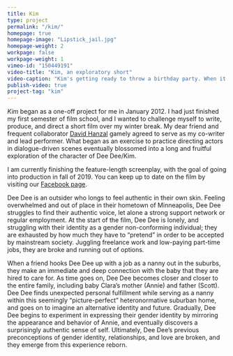```yaml
---
title: Kim
type: project
permalink: "/kim/"
homepage: true
homepage-image: "Lipstick_jail.jpg"
homepage-weight: 2
workpage: false
workpage-weight: 1
vimeo-id: "150449191"
video-title: "Kim, an exploratory short"
video-caption: "Kim's getting ready to throw a birthday party. When it becomes clear the guest of honor doesn't appreciate all of their efforts, Kim is forced to confront their crushing loneliness." 
publish-video: true
project-tag: "kim"
---
```

<i>Kim</i> began as a one-off project for me in January 2012. I had just finished my first semester of film school, and I wanted to challenge myself to write, produce, and direct a short film over my winter break. My dear friend and frequent collaborator <a href="https://davidhanzaltheatre.carbonmade.com/">David Hanzal</a> gamely agreed to serve as my co-writer and lead performer. What began as an exercise to practice directing actors in dialogue-driven scenes eventually blossomed into a long and fruitful exploration of the character of Dee Dee/Kim. 

I am currently finishing the feature-length screenplay, with the goal of going into production in fall of 2019. You can keep up to date on the film by visiting our <a href="https://www.facebook.com/deedeekimfilm/">Facebook page</a>.

Dee Dee is an outsider who longs to feel authentic in their own skin. Feeling overwhelmed and out of place in their hometown of Minneapolis, Dee Dee struggles to find their authentic voice, let alone a strong support network or regular employment. At the start of the film, Dee Dee is lonely, and struggling with their identity as a gender non-conforming individual; they are exhausted by how much they have to “pretend” in order to be accepted by mainstream society. Juggling freelance work and low-paying part-time jobs, they are broke and running out of options. 

When a friend hooks Dee Dee up with a job as a nanny out in the suburbs, they make an immediate and deep connection with the baby that they are hired to care for. As time goes on, Dee Dee becomes closer and closer to the entire family, including baby Clara’s mother (Annie) and father (Scott). Dee Dee finds unexpected personal fulfillment while serving as a nanny within this seemingly “picture-perfect” heteronormative suburban home, and goes on to imagine an alternative identity and future. Gradually, Dee Dee begins to experiment in expressing their gender identity by mirroring the appearance and behavior of Annie, and eventually discovers a surprisingly authentic sense of self. Ultimately, Dee Dee’s previous preconceptions of gender identity, relationships, and love are broken, and they emerge from this experience reborn.
